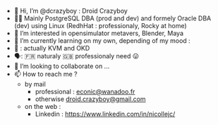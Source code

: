 - 👋 Hi, I’m @dcrazyboy : Droid Crazyboy
- 👨‍💻 Mainly PostgreSQL DBA (prod and dev) and formely Oracle DBA (dev) using Linux (RedhHat : professionaly, Rocky at home)
- 👀 I’m interested in opensimulator metavers, Blender, Maya 
- 🌱 I’m currently learning on my own, depending of my mood :
- 🌱 : actually KVM and OKD 
- 🗣️: 🇫🇷 naturaly
      🇬🇧 professionaly need 😛
- 💞️ I’m looking to collaborate on ...
- 📫 How to reach me ?
   - by mail 
       - professional : econic@wanadoo.fr 
       - otherwise droid.crazyboy@gmail.com 
   - on the web :
       - Linkedin : https://www.linkedin.com/in/nicollejc/


<!---
dcrazyboy/dcrazyboy is a ✨ special ✨ repository because its `README.md` (this file) appears on your GitHub profile.
You can click the Preview link to take a look at your changes.
--->
